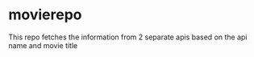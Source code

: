 # movierepo
This repo fetches the information from 2 separate apis  based on the api name and movie title
